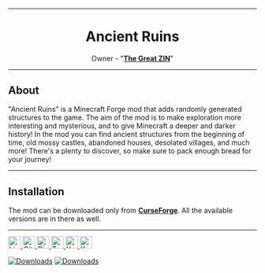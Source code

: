 <sup>
<hr>
</sup>
<div align="center">

# Ancient Ruins   

Owner - "[**The Great ZIN**](https://www.curseforge.com/members/the_great_zin/projects)"  
    
</div>

<sup>
<hr>
</sup>
  
## About
"Ancient Ruins" is a Minecraft Forge mod that adds randomly generated structures to the game. The aim of the mod is to make exploration more interesting and mysterious, and to give Minecraft a deeper and darker history! In the mod you can find ancient structures from the beginning of time, old mossy castles, abandoned houses, desolated villages, and much more! There's a plenty to discover, so make sure to pack enough bread for your journey!

<sup>
<hr>
</sup>

## Installation
The mod can be downloaded only from [**CurseForge**](https://www.curseforge.com/minecraft/mc-mods/ancient-ruins​). All the available versions are in there as well.

<sup>
<hr>
</sup>

<a href="https://github.com/TheGreatZin/Ancient-Ruins/blob/main/LICENSE.txt">
<img alt="License" src="https://img.shields.io/badge/license-LGPLv3-99994d?style=for-the-badge" height="25"
</a>

<a href="https://github.com/TheGreatZin/Ancient-Ruins/issues">
<img alt="GitHub issues" src="https://img.shields.io/github/issues/TheGreatZin/Ancient-Ruins?color=bb4444&style=for-the-badge" height="25">
</a>

<a href="https://discord.gg/JZjvnhCbsG">
<img alt="Discord" src="https://img.shields.io/discord/991653013301243935?color=5b4025&label=%20&logo=Discord&logoColor=cda67e&style=for-the-badge" height="25">
</a>

<a href="https://twitter.com/The_Great_ZIN">
<img alt="Twitter" src="https://img.shields.io/badge/Twitter-00ccff?color=5b4025&style=for-the-badge&logo=twitter&logoColor=cda67e" height="25">
</a>

<a href="https://www.youtube.com/channel/UCH5jS1COXwctDX72og2wt_g">
<img alt="YouTube" src="https://img.shields.io/badge/YouTube-B8121D?color=5b4025&style=for-the-badge&logo=youtube&logoColor=cda67e" height="25">
</a>

<a href="https://ko-fi.com/thegreatzin/tiers">
<img alt="Ko-fi" src="https://img.shields.io/badge/Ko--fi-F16061?color=5b4025&style=for-the-badge&logo=ko-fi&logoColor=cda67e" height="25">
</a>
    
[![Downloads](http://cf.way2muchnoise.eu/full_695509_downloads.svg?badge_style=for_the_badge)](https://www.curseforge.com/minecraft/mc-mods/ancient-ruins​)
[![Downloads](http://cf.way2muchnoise.eu/versions/695509.svg?badge_style=for_the_badge)](https://www.curseforge.com/minecraft/mc-mods/ancient-ruins​/files)

